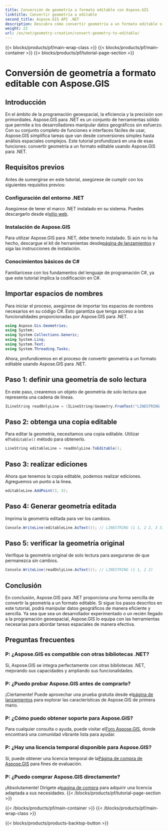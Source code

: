 ```yaml
---
title: Conversión de geometría a formato editable con Aspose.GIS
linktitle: Convertir geometría a editable
second_title: Aspose.GIS API .NET
description: Descubra cómo convertir geometría a un formato editable sin esfuerzo utilizando Aspose.GIS para .NET. Sumérgete en este tutorial paso a paso.
weight: 22
url: /es/net/geometry-creation/convert-geometry-to-editable/
---
```


{{< blocks/products/pf/main-wrap-class >}}
{{< blocks/products/pf/main-container >}}
{{< blocks/products/pf/tutorial-page-section >}}

# Conversión de geometría a formato editable con Aspose.GIS

## Introducción
En el ámbito de la programación geoespacial, la eficiencia y la precisión son primordiales. Aspose.GIS para .NET es un conjunto de herramientas sólido que permite a los desarrolladores manipular datos geográficos sin esfuerzo. Con su conjunto completo de funciones e interfaces fáciles de usar, Aspose.GIS simplifica tareas que van desde conversiones simples hasta análisis espaciales complejos. Este tutorial profundizará en una de esas funciones: convertir geometría a un formato editable usando Aspose.GIS para .NET.
## Requisitos previos
Antes de sumergirse en este tutorial, asegúrese de cumplir con los siguientes requisitos previos:
### Configuración del entorno .NET
 Asegúrese de tener el marco .NET instalado en su sistema. Puedes descargarlo desde el[sitio web](https://dotnet.microsoft.com/download).
### Instalación de Aspose.GIS
 Para utilizar Aspose.GIS para .NET, debe tenerlo instalado. Si aún no lo ha hecho, descargue el kit de herramientas desde[página de lanzamientos](https://releases.aspose.com/gis/net/) y siga las instrucciones de instalación.
### Conocimientos básicos de C#
Familiarícese con los fundamentos del lenguaje de programación C#, ya que este tutorial implica la codificación en C#.

## Importar espacios de nombres
Para iniciar el proceso, asegúrese de importar los espacios de nombres necesarios en su código C#. Esto garantiza que tenga acceso a las funcionalidades proporcionadas por Aspose.GIS para .NET.

```csharp
using Aspose.Gis.Geometries;
using System;
using System.Collections.Generic;
using System.Linq;
using System.Text;
using System.Threading.Tasks;
```

Ahora, profundicemos en el proceso de convertir geometría a un formato editable usando Aspose.GIS para .NET.
## Paso 1: definir una geometría de solo lectura
En este paso, crearemos un objeto de geometría de solo lectura que representa una cadena de líneas.
```csharp
ILineString readOnlyLine = (ILineString)Geometry.FromText("LINESTRING (1 1, 2 2)");
```
## Paso 2: obtenga una copia editable
 Para editar la geometría, necesitamos una copia editable. Utilizar el`ToEditable()` método para obtenerlo.
```csharp
LineString editableLine = readOnlyLine.ToEditable();
```
## Paso 3: realizar ediciones
Ahora que tenemos la copia editable, podemos realizar ediciones. Agreguemos un punto a la línea.
```csharp
editableLine.AddPoint(3, 3);
```
## Paso 4: Generar geometría editada
Imprima la geometría editada para ver los cambios.
```csharp
Console.WriteLine(editableLine.AsText()); // LINESTRING (1 1, 2 2, 3 3)
```
## Paso 5: verificar la geometría original
Verifique la geometría original de solo lectura para asegurarse de que permanezca sin cambios.
```csharp
Console.WriteLine(readOnlyLine.AsText()); // LINESTRING (1 1, 2 2)
```

## Conclusión
En conclusión, Aspose.GIS para .NET proporciona una forma sencilla de convertir la geometría a un formato editable. Si sigue los pasos descritos en este tutorial, podrá manipular datos geográficos de manera eficiente y sencilla. Ya sea que sea un desarrollador experimentado o un recién llegado a la programación geoespacial, Aspose.GIS lo equipa con las herramientas necesarias para abordar tareas espaciales de manera efectiva.
## Preguntas frecuentes
### P: ¿Aspose.GIS es compatible con otras bibliotecas .NET?
Sí, Aspose.GIS se integra perfectamente con otras bibliotecas .NET, mejorando sus capacidades y ampliando sus funcionalidades.
### P: ¿Puedo probar Aspose.GIS antes de comprarlo?
 ¡Ciertamente! Puede aprovechar una prueba gratuita desde el[página de lanzamientos](https://releases.aspose.com/) para explorar las características de Aspose.GIS de primera mano.
### P: ¿Cómo puedo obtener soporte para Aspose.GIS?
 Para cualquier consulta o ayuda, puede visitar el[Foro Aspose.GIS](https://forum.aspose.com/c/gis/33), donde encontrará una comunidad vibrante lista para ayudar.
### P: ¿Hay una licencia temporal disponible para Aspose.GIS?
 Sí, puede obtener una licencia temporal de la[Página de compra de Aspose.GIS](https://purchase.aspose.com/temporary-license/) para fines de evaluación.
### P: ¿Puedo comprar Aspose.GIS directamente?
 ¡Absolutamente! Dirígete al[pagina de compra](https://purchase.aspose.com/buy) para adquirir una licencia adaptada a sus necesidades.
{{< /blocks/products/pf/tutorial-page-section >}}

{{< /blocks/products/pf/main-container >}}
{{< /blocks/products/pf/main-wrap-class >}}

{{< blocks/products/products-backtop-button >}}
